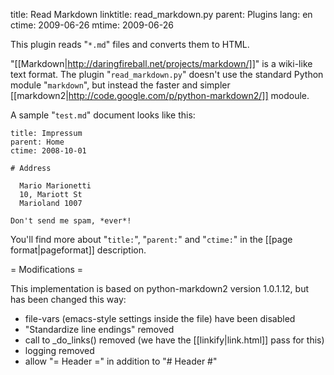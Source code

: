 title: Read Markdown
linktitle: read_markdown.py
parent: Plugins
lang: en
ctime: 2009-06-26
mtime: 2009-06-26

This plugin reads "`*.md`" files and converts them to HTML.

"[[Markdown|http://daringfireball.net/projects/markdown/]]" is a wiki-like
text format. The plugin "`read_markdown.py`" doesn't use the 
standard Python module "`markdown`", but instead the faster and simpler
[[markdown2|http://code.google.com/p/python-markdown2/]] modoule.

A sample "`test.md`" document looks like this:

	title: Impressum
	parent: Home
	ctime: 2008-10-01

	# Address

	  Mario Marionetti
	  10, Mariott St
	  Marioland 1007

	Don't send me spam, *ever*!

You'll find more about "`title:`", "`parent:`" and "`ctime:`" in the
[[page format|pageformat]] description.

= Modifications =

This implementation is based on python-markdown2 version 1.0.1.12, but has been
changed this way:

* file-vars (emacs-style settings inside the file) have been disabled
* "Standardize line endings" removed
* call to _do_links() removed (we have the [[linkify|link.html]] pass for
  this)
* logging removed
* allow "= Header =" in addition to "# Header #"
